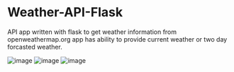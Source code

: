 # Weather-API-Flask
API app written with flask to get weather information from openweathermap.org  app has ability to provide current weather or two day forcasted weather.

![image](https://user-images.githubusercontent.com/92275816/147856916-a8e20113-8943-4494-82c2-799efdb46069.png)
![image](https://user-images.githubusercontent.com/92275816/147856950-a8e0932c-0fef-4238-9886-f044d1f6c839.png)
![image](https://user-images.githubusercontent.com/92275816/147856957-2259cb19-6398-41b5-b906-0437fd790364.png)
